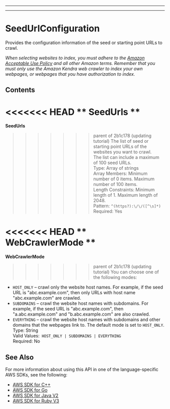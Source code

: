 --------

--------

# SeedUrlConfiguration<a name="API_SeedUrlConfiguration"></a>

Provides the configuration information of the seed or starting point URLs to crawl\.

 *When selecting websites to index, you must adhere to the [Amazon Acceptable Use Policy](https://aws.amazon.com/aup/) and all other Amazon terms\. Remember that you must only use the Amazon Kendra web crawler to index your own webpages, or webpages that you have authorization to index\.* 

## Contents<a name="API_SeedUrlConfiguration_Contents"></a>

<<<<<<< HEAD
 ** SeedUrls **   <a name="Kendra-Type-SeedUrlConfiguration-SeedUrls"></a>
=======
 **SeedUrls**   <a name="Kendra-Type-SeedUrlConfiguration-SeedUrls"></a>
>>>>>>> parent of 2b1c178 (updating tutorial)
The list of seed or starting point URLs of the websites you want to crawl\.  
The list can include a maximum of 100 seed URLs\.  
Type: Array of strings  
Array Members: Minimum number of 0 items\. Maximum number of 100 items\.  
Length Constraints: Minimum length of 1\. Maximum length of 2048\.  
Pattern: `^(https?):\/\/([^\s]*)`   
Required: Yes

<<<<<<< HEAD
 ** WebCrawlerMode **   <a name="Kendra-Type-SeedUrlConfiguration-WebCrawlerMode"></a>
=======
 **WebCrawlerMode**   <a name="Kendra-Type-SeedUrlConfiguration-WebCrawlerMode"></a>
>>>>>>> parent of 2b1c178 (updating tutorial)
You can choose one of the following modes:  
+  `HOST_ONLY` – crawl only the website host names\. For example, if the seed URL is "abc\.example\.com", then only URLs with host name "abc\.example\.com" are crawled\.
+  `SUBDOMAINS` – crawl the website host names with subdomains\. For example, if the seed URL is "abc\.example\.com", then "a\.abc\.example\.com" and "b\.abc\.example\.com" are also crawled\.
+  `EVERYTHING` – crawl the website host names with subdomains and other domains that the webpages link to\.
The default mode is set to `HOST_ONLY`\.  
Type: String  
Valid Values:` HOST_ONLY | SUBDOMAINS | EVERYTHING`   
Required: No

## See Also<a name="API_SeedUrlConfiguration_SeeAlso"></a>

For more information about using this API in one of the language\-specific AWS SDKs, see the following:
+  [ AWS SDK for C\+\+](https://docs.aws.amazon.com/goto/SdkForCpp/kendra-2019-02-03/SeedUrlConfiguration) 
+  [ AWS SDK for Go](https://docs.aws.amazon.com/goto/SdkForGoV1/kendra-2019-02-03/SeedUrlConfiguration) 
+  [ AWS SDK for Java V2](https://docs.aws.amazon.com/goto/SdkForJavaV2/kendra-2019-02-03/SeedUrlConfiguration) 
+  [ AWS SDK for Ruby V3](https://docs.aws.amazon.com/goto/SdkForRubyV3/kendra-2019-02-03/SeedUrlConfiguration) 
